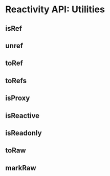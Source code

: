 # Reactivity API: Utilities

## isRef

## unref

## toRef

## toRefs

## isProxy

## isReactive

## isReadonly

## toRaw

## markRaw
